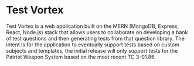 # Test Vortex

Test Vortex is a web application built on the MERN (MongoDB, Express, React, Node.js) stack that allows users to collaborate on developing a bank of test questions and then generating tests from that question library. The intent is for the application to eventually support tests based on custom subjects and templates, the initial release will only support tests for the Patriot Weapon System based on the most recent TC 3-01.86.
